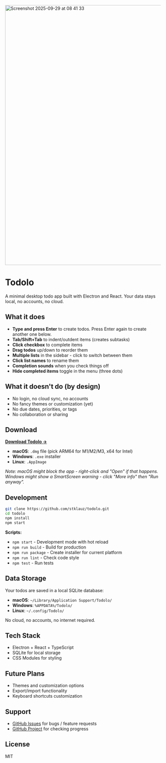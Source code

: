<img width="1136" height="840" alt="Screenshot 2025-09-29 at 08 41 33" src="https://github.com/user-attachments/assets/eb6472af-786d-4d38-b9df-a67a4fb80334" />

# Todolo
A minimal desktop todo app built with Electron and React. Your data stays local, no accounts, no cloud.

## What it does

- **Type and press Enter** to create todos. Press Enter again to create another one below.
- **Tab/Shift+Tab** to indent/outdent items (creates subtasks)
- **Click checkbox** to complete items
- **Drag todos** up/down to reorder them
- **Multiple lists** in the sidebar - click to switch between them
- **Click list names** to rename them
- **Completion sounds** when you check things off
- **Hide completed items** toggle in the menu (three dots)

## What it doesn't do (by design)

- No login, no cloud sync, no accounts
- No fancy themes or customization (yet)
- No due dates, priorities, or tags
- No collaboration or sharing


## Download

**[Download Todolo →](https://github.com/stklauz/todolo/releases)**

- **macOS**: `.dmg` file (pick ARM64 for M1/M2/M3, x64 for Intel)
- **Windows**: `.exe` installer
- **Linux**: `.AppImage`

*Note: macOS might block the app - right-click and "Open" if that happens. Windows might show a SmartScreen warning - click "More info" then "Run anyway".*

## Development

```bash
git clone https://github.com/stklauz/todolo.git
cd todolo
npm install
npm start
```

**Scripts:**
- `npm start` - Development mode with hot reload
- `npm run build` - Build for production
- `npm run package` - Create installer for current platform
- `npm run lint` - Check code style
- `npm test` - Run tests

## Data Storage

Your todos are saved in a local SQLite database:
- **macOS**: `~/Library/Application Support/Todolo/`
- **Windows**: `%APPDATA%/Todolo/`
- **Linux**: `~/.config/Todolo/`

No cloud, no accounts, no internet required.

## Tech Stack

- Electron + React + TypeScript
- SQLite for local storage
- CSS Modules for styling

## Future Plans

- Themes and customization options
- Export/import functionality
- Keyboard shortcuts customization

## Support

- [GitHub Issues](https://github.com/stklauz/todolo/issues) for bugs / feature requests
- [GitHub Project](https://github.com/users/stklauz/projects/1) for checking progress

## License

MIT
